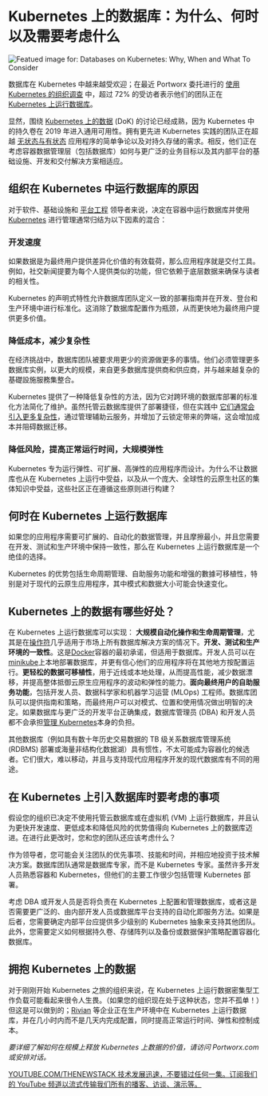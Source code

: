 # Kubernetes 上的数据库：为什么、何时以及需要考虑什么

![Featued image for: Databases on Kubernetes: Why, When and What To Consider](https://cdn.thenewstack.io/media/2024/09/42b3f3bd-databases-on-kubernetes-considerations-1024x576.jpg)

数据库在 Kubernetes 中越来越受欢迎；在最近 Portworx 委托进行的 [使用 Kubernetes 的组织调查](https://portworx.com/resources/voice-of-kubernetes-expert-report/?utm_source=newstack&utm_medium=web&utm_campaign=px-brand) 中，超过 72% 的受访者表示他们的团队正在 [Kubernetes 上运行数据库](https://portworx.com/database-as-a-service/?utm_source=newstack&utm_medium=web&utm_campaign=px-brand)。

显然，围绕 [Kubernetes 上的数据](https://thenewstack.io/managing-data-on-kubernetes-dok-solving-the-underlying-challenges) (DoK) 的讨论已经成熟，因为 Kubernetes 中的持久卷在 2019 年进入通用可用性。拥有更先进 Kubernetes 实践的团队正在超越 [无状态与有状态](https://thenewstack.io/3-reasons-to-bring-stateful-applications-to-kubernetes/) 应用程序的简单争论以及对持久存储的需求。相反，他们正在考虑容器数据管理层（包括数据库）如何与更广泛的业务目标以及其内部平台的基础设施、开发和交付解决方案相适应。

## 组织在 Kubernetes 中运行数据库的原因

对于软件、基础设施和 [平台工程](https://thenewstack.io/platform-engineering/) 领导者来说，决定在容器中运行数据库并使用 [Kubernetes](https://thenewstack.io/kubernetes/) 进行管理通常归结为以下因素的混合：

### 开发速度

如果数据是为最终用户提供差异化价值的有效载荷，那么应用程序就是交付工具。例如，社交新闻提要为每个人提供类似的功能，但它依赖于底层数据来确保与读者的相关性。

Kubernetes 的声明式特性允许数据库团队定义一致的部署指南并在开发、登台和生产环境中进行标准化。这消除了数据库配置作为瓶颈，从而更快地为最终用户提供更多价值。

### 降低成本，减少复杂性

在经济挑战中，数据库团队被要求用更少的资源做更多的事情。他们必须管理更多数据库实例，以更大的规模，来自更多数据库提供商和供应商，并与越来越复杂的基礎設施服務集整合。

Kubernetes 提供了一种降低复杂性的方法，因为它对跨环境的数据库部署的标准化方法简化了维护。虽然托管云数据库提供了部署捷径，但在实践中 [它们通常会引入更多复杂性](https://portworx.com/blog/break-the-chains-of-cloud-databases-with-data-on-kubernetes/?utm_source=newstack&utm_medium=web&utm_campaign=px-brand)，通过管理辅助云服务，并增加了云锁定带来的弊端，这会增加成本并阻碍数据迁移。

### 降低风险，提高正常运行时间，大规模弹性

Kubernetes 专为运行弹性、可扩展、高弹性的应用程序而设计。为什么不让数据库也从在 Kubernetes 上运行中受益，以及从一个庞大、全球性的云原生社区的集体知识中受益，这些社区正在遵循这些原则进行构建？

## 何时在 Kubernetes 上运行数据库

如果您的应用程序需要可扩展的、自动化的数据管理，并且摩擦最小，并且您需要在开发、测试和生产环境中保持一致性，那么在 Kubernetes 上运行数据库是一个绝佳的选择。

Kubernetes 的优势包括生命周期管理、自助服务功能和增强的數據可移植性，特别是对于现代的云原生应用程序，其中模式和数据大小可能会快速变化。

## Kubernetes 上的数据有哪些好处？

在 Kubernetes 上运行数据库可以实现：
**大规模自动化操作和生命周期管理**，尤其是在[操作符](https://kubernetes.io/docs/concepts/extend-kubernetes/operator/)几乎适用于市场上所有数据库解决方案的情况下。**开发、测试和生产环境的一致性**。这是[Docker](https://www.docker.com/?utm_content=inline+mention)容器的最初承诺，但适用于数据库。开发人员可以在[minikube](https://minikube.sigs.k8s.io/docs/)上本地部署数据库，并更有信心他们的应用程序将在其他地方按配置运行。**更轻松的数据可移植性**，用于近线或本地处理，从而提高性能，减少数据漂移，并提高整体抵御云原生应用程序的波动和弹性的能力。**面向最终用户的自助服务功能**，包括开发人员、数据科学家和机器学习运营 (MLOps) 工程师。数据库团队可以提供指南和策略，而最终用户可以对模式、位置和使用情况做出明智的决定。如果数据库与更广泛的开发平台正确集成，数据库管理员 (DBA) 和开发人员都不会承担[管理 Kubernetes](https://roadmap.sh/kubernetes)本身的负担。

其他数据库（例如具有数十年历史交易数据的 TB 级关系数据库管理系统 (RDBMS) 部署或海量非结构化数据湖）具有惯性，不太可能成为容器化的候选者。它们很大，难以移动，并且与支持现代应用程序开发的现代数据库有不同的用途。

## 在 Kubernetes 上引入数据库时要考虑的事项

假设您的组织已决定不使用托管云数据库或在虚拟机 (VM) 上运行数据库，并且认为更快开发速度、更低成本和降低风险的优势值得向 Kubernetes 上的数据库迈进。在进行此更改时，您和您的团队还应该考虑什么？

作为领导者，您可能会关注团队的优先事项、技能和时间，并相应地投资于技术解决方案。数据库团队通常是数据库专家，而不是 Kubernetes 专家。虽然许多开发人员熟悉容器和 Kubernetes，但他们的主要工作很少包括管理 Kubernetes 部署。

考虑 DBA 或开发人员是否将负责在 Kubernetes 上配置和管理数据库，或者这是否需要更广泛的、由内部开发人员或数据库平台支持的自动化即服务方法。如果是后者，您需要确定内部平台应提供多少级别的 Kubernetes 抽象来支持其他团队。此外，您需要定义如何根据持久卷、存储阵列以及备份或数据保护策略配置容器化数据库。

## 拥抱 Kubernetes 上的数据

对于刚刚开始 Kubernetes 之旅的组织来说，在 Kubernetes 上运行数据密集型工作负载可能看起来很令人生畏。（如果您的组织现在处于这种状态，您并不孤单！）但这是可以做到的；[Rivian](https://portworx.com/blog/breakthrough-award-winner-rivian-automotive-cloud-champion/?utm_source=newstack&utm_medium=web&utm_campaign=px-brand) 等企业正在生产环境中在 Kubernetes 上运行数据库，并在几小时内而不是几天内完成配置，同时提高正常运行时间、弹性和控制成本。

*要详细了解如何在规模上释放 Kubernetes 上数据的价值，请访问 Portworx.com 或安排对话。*

[YOUTUBE.COM/THENEWSTACK
技术发展迅速，不要错过任何一集。订阅我们的 YouTube
频道以流式传输我们所有的播客、访谈、演示等。
](https://youtube.com/thenewstack?sub_confirmation=1)
